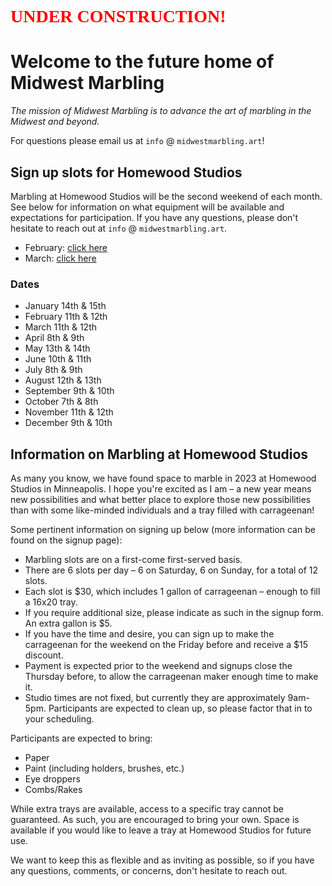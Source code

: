 <h1 style="color: red; font-family: 'Edita', serif;">UNDER CONSTRUCTION!</h1>

# Welcome to the future home of Midwest Marbling

_The mission of Midwest Marbling is to advance the art of marbling in the Midwest and beyond._

For questions please email us at `info` @ `midwestmarbling.art`!

## Sign up slots for Homewood Studios

Marbling at Homewood Studios will be the second weekend of each month. See below for information on what equipment will be available and expectations for participation. If you have any questions, please don't hesitate to reach out at `info` @ `midwestmarbling.art`.

- February: [click here](https://www.signupgenius.com/go/10C0948AEAF29A5F9C25-homewood1)
- March: [click here](https://www.signupgenius.com/go/10C0948AEAF29A5F9C25-homewood2)

### Dates

- January 14th & 15th
- February 11th & 12th
- March 11th & 12th
- April 8th & 9th
- May 13th & 14th
- June 10th & 11th
- July 8th & 9th
- August 12th & 13th
- September 9th & 10th
- October 7th & 8th
- November 11th & 12th
- December 9th & 10th

## Information on Marbling at Homewood Studios

As many you know, we have found space to marble in 2023 at Homewood Studios in Minneapolis. I hope you're excited as I am – a new year means new possibilities and what better place to explore those new possibilities than with some like-minded individuals and a tray filled with carrageenan!

Some pertinent information on signing up below (more information can be found on the signup page):

- Marbling slots are on a first-come first-served basis.
- There are 6 slots per day – 6 on Saturday, 6 on Sunday, for a total of 12 slots.
- Each slot is $30, which includes 1 gallon of carrageenan – enough to fill a 16x20 tray.
- If you require additional size, please indicate as such in the signup
form. An extra gallon is $5.
- If you have the time and desire, you can sign up to make the carrageenan for the weekend on the Friday before and receive a $15 discount.
- Payment is expected prior to the weekend and signups close the Thursday before, to allow the carrageenan maker enough time to make it.
- Studio times are not fixed, but currently they are approximately
9am-5pm. Participants are expected to clean up, so please factor that in to your scheduling.

Participants are expected to bring:

- Paper
- Paint (including holders, brushes, etc.)
- Eye droppers
- Combs/Rakes

While extra trays are available, access to a specific tray cannot be guaranteed. As such, you are encouraged to bring your own. Space is available if you would like to leave a tray at Homewood Studios for future use.

We want to keep this as flexible and as inviting as possible, so if you have any questions, comments, or concerns, don't hesitate to reach out.